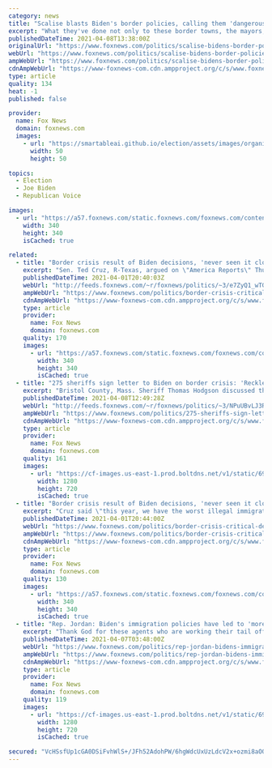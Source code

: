 ```yaml
---
category: news
title: "Scalise blasts Biden's border policies, calling them 'dangerous for kids'"
excerpt: "What they've done not only to these border towns, the mayors, you hear them, Democrat and Republican, expressing outrage over what President Biden created. Joe Biden created this crisis, but the child abuse and neglect that's going on, it's not just the 20 ..."
publishedDateTime: 2021-04-08T13:38:00Z
originalUrl: "https://www.foxnews.com/politics/scalise-bidens-border-policies-dangerous-kids"
webUrl: "https://www.foxnews.com/politics/scalise-bidens-border-policies-dangerous-kids"
ampWebUrl: "https://www.foxnews.com/politics/scalise-bidens-border-policies-dangerous-kids.amp"
cdnAmpWebUrl: "https://www-foxnews-com.cdn.ampproject.org/c/s/www.foxnews.com/politics/scalise-bidens-border-policies-dangerous-kids.amp"
type: article
quality: 134
heat: -1
published: false

provider:
  name: Fox News
  domain: foxnews.com
  images:
    - url: "https://smartableai.github.io/election/assets/images/organizations/foxnews.com-50x50.jpg"
      width: 50
      height: 50

topics:
  - Election
  - Joe Biden
  - Republican Voice

images:
  - url: "https://a57.foxnews.com/static.foxnews.com/foxnews.com/content/uploads/2018/09/340/340/fox-news.jpg?ve=1&tl=1"
    width: 340
    height: 340
    isCached: true

related:
  - title: "Border crisis result of Biden decisions, 'never seen it close to this bad': Cruz"
    excerpt: "Sen. Ted Cruz, R-Texas, argued on \"America Reports\" Thursday that President Biden \"caused the border crisis we are seeing right now\" through his immigration actions during his first week in office."
    publishedDateTime: 2021-04-01T20:40:03Z
    webUrl: "http://feeds.foxnews.com/~r/foxnews/politics/~3/e7ZyQ1_wTGc/border-crisis-critical-decisions-biden-president-cruz"
    ampWebUrl: "https://www.foxnews.com/politics/border-crisis-critical-decisions-biden-president-cruz.amp"
    cdnAmpWebUrl: "https://www-foxnews-com.cdn.ampproject.org/c/s/www.foxnews.com/politics/border-crisis-critical-decisions-biden-president-cruz.amp"
    type: article
    provider:
      name: Fox News
      domain: foxnews.com
    quality: 170
    images:
      - url: "https://a57.foxnews.com/static.foxnews.com/foxnews.com/content/uploads/2020/10/340/340/Talia-Kaplan.jpg?ve=1&tl=1"
        width: 340
        height: 340
        isCached: true
  - title: "275 sheriffs sign letter to Biden on border crisis: 'Reckless effort' to put politics before safety"
    excerpt: "Bristol County, Mass. Sheriff Thomas Hodgson discussed the letter 275 sheriffs signed urging President Biden to get the border crisis under control, during a Thursday segment of 'Fox & Friends.'"
    publishedDateTime: 2021-04-08T12:49:28Z
    webUrl: "http://feeds.foxnews.com/~r/foxnews/politics/~3/NPuUBvLJ3Rw/275-sheriffs-sign-letter-biden-border-crisis-immigration"
    ampWebUrl: "https://www.foxnews.com/politics/275-sheriffs-sign-letter-biden-border-crisis-immigration.amp"
    cdnAmpWebUrl: "https://www-foxnews-com.cdn.ampproject.org/c/s/www.foxnews.com/politics/275-sheriffs-sign-letter-biden-border-crisis-immigration.amp"
    type: article
    provider:
      name: Fox News
      domain: foxnews.com
    quality: 161
    images:
      - url: "https://cf-images.us-east-1.prod.boltdns.net/v1/static/694940094001/7a4800cc-2cbe-4ee2-8264-b821ee0e4244/c40a06fc-3d7a-4ad9-8d39-7bf23e41b7b7/1280x720/match/image.jpg"
        width: 1280
        height: 720
        isCached: true
  - title: "Border crisis result of Biden decisions, 'never seen it close to this bad': Cruz"
    excerpt: "Cruz said \"this year, we have the worst illegal immigration in 20 years … and it occurred when Joe Biden became president and it occurred because of decisions he made.\" A Biden spokesperson did not immediately respond to Fox News’ request for comment."
    publishedDateTime: 2021-04-01T20:44:00Z
    webUrl: "https://www.foxnews.com/politics/border-crisis-critical-decisions-biden-president-cruz"
    ampWebUrl: "https://www.foxnews.com/politics/border-crisis-critical-decisions-biden-president-cruz.amp"
    cdnAmpWebUrl: "https://www-foxnews-com.cdn.ampproject.org/c/s/www.foxnews.com/politics/border-crisis-critical-decisions-biden-president-cruz.amp"
    type: article
    provider:
      name: Fox News
      domain: foxnews.com
    quality: 130
    images:
      - url: "https://a57.foxnews.com/static.foxnews.com/foxnews.com/content/uploads/2020/10/340/340/Talia-Kaplan.jpg?ve=1&tl=1"
        width: 340
        height: 340
        isCached: true
  - title: "Rep. Jordan: Biden's immigration policies have led to 'more than a crisis' at the border, 'It is chaos'"
    excerpt: "Thank God for these agents who are working their tail off, but they are overwhelmed right now. This has been the left's hard policy that Joe Biden announced, you know, these changes that they wanted to make. We should just forget that these were the ..."
    publishedDateTime: 2021-04-07T03:48:00Z
    webUrl: "https://www.foxnews.com/politics/rep-jordan-bidens-immigration-policies-have-led-to-more-than-a-crisis-at-the-border-it-is-chaos"
    ampWebUrl: "https://www.foxnews.com/politics/rep-jordan-bidens-immigration-policies-have-led-to-more-than-a-crisis-at-the-border-it-is-chaos.amp"
    cdnAmpWebUrl: "https://www-foxnews-com.cdn.ampproject.org/c/s/www.foxnews.com/politics/rep-jordan-bidens-immigration-policies-have-led-to-more-than-a-crisis-at-the-border-it-is-chaos.amp"
    type: article
    provider:
      name: Fox News
      domain: foxnews.com
    quality: 119
    images:
      - url: "https://cf-images.us-east-1.prod.boltdns.net/v1/static/694940094001/070b1ef0-be9c-4599-893d-7fee421d4274/7aa0f9bf-0270-4ff0-ae9b-de487b429f96/1280x720/match/image.jpg"
        width: 1280
        height: 720
        isCached: true

secured: "VcHSsfUp1cGA0DSiFvhWlS+/JFh52AdohPW/6hgWdcUxUzLdcV2x+ozmi8aOQIvHSHYEQkBGdHvmClviAU8Q4434DFkFqWzPfEJHe2ybyIrPwvaB3b/NHajpo094D4eZaC6bDuRwoeM25WFv2iMACp4QyCmkYnrPNIqLrrSM6OEwXbXgjz2SWBwQ19vx7/XjDiS5XbBIZuMxa3gAUS+YwM4neq4FypiPLGp8pZv0LTZvlu1tra+L9y6fUy2PQ2fN4Sq4ZxxqG+rDGWPUkTy8qlWxPcMTViAoZpcU1EpHxuHM0aVh0TG4Xmm5KOzXOBkMg/0UP9Bm8MfxGbKfnK9/1s3l5s/wZigymcdWylmX9ug=;UjPxxT1cZq009KRaMT19rg=="
---
```


